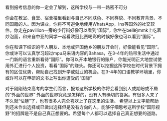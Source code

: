 看到报考信息的你一定会了解到，这所学校与一带一路密不可分

你会在教室、食堂、宿舍楼里看到与自己不同肤色、不同样貌、不同教育背景、不同国籍的人。因为课业，你将不可避免地使用WhatsApp，Ins等国外的社交软件。你走在pavillion一旁的步行街好像可以看到“国际”，你坐在bell的mmk上吃着炒泡面，和来自中亚的同学一起看欧冠比赛喝彩的时候好像也可以看到“国际”。

你在和课下结识的华人朋友、本地或异国他乡的朋友开会时，好像能看见“国际”。你或许可以认真学习超过mpu马来语内容的Bahasa，在3-4年的热带生活中通过一门新的语言重新看待“国际”。你可以开本地银行的账户，你能光明正大地尝试使用外汇进行个人投资，看看“国际”的赚头。你还可以挖掘这所学校在时代背景下拥有的区位优势，帮助自己找到升学或就业的机会。在3-4年的口语教学环境里，你或许可以在申研的文书上写出你遭受的“国际”

对于刚刚结束高考的学生们而言，报考这所学校的你将会看到别人或期盼或不屑的“外面的世界”
外面的世界究竟是怎样的，没有人有确切的答案。有很多人来了不久就“怯魅”了，也有很多人完全喜欢上了在这里的生活。
希望以上文字能帮助到还未作出选择或已做出选择但是没有方向的人，能够仔细思考这所学校“国际视野”的招牌是不是自己真正想要的。希望每个人都可以选择自己真正想要的道路。